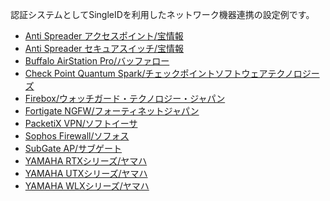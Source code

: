 認証システムとしてSingleIDを利用したネットワーク機器連携の設定例です。

* [Anti Spreader アクセスポイント/宝情報](./anti_spreader_ap/)
* [Anti Spreader セキュアスイッチ/宝情報](./anti_spreader_switch/)
* [Buffalo AirStation Pro/バッファロー](./buffalo_airstation_pro/)
* [Check Point Quantum Spark/チェックポイントソフトウェアテクノロジーズ](./checkpoint/)
* [Firebox/ウォッチガード・テクノロジー・ジャパン](./firebox/)
* [Fortigate NGFW/フォーティネットジャパン](./fortigate/)
* [PacketiX VPN/ソフトイーサ](./packetix_vpn/)
* [Sophos Firewall/ソフォス](./sophos_firewall/)
* [SubGate AP/サブゲート](./subgate_ap/)
* [YAMAHA RTXシリーズ/ヤマハ](./yamaha_rtx/)
* [YAMAHA UTXシリーズ/ヤマハ](./yamaha_utx/)　
* [YAMAHA WLXシリーズ/ヤマハ](./yamaha_wlx/)